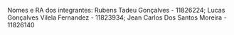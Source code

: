 Nomes e RA dos integrantes:
Rubens Tadeu Gonçalves - 11826224;
Lucas Gonçalves Vilela Fernandez - 11823934;
Jean Carlos Dos Santos Moreira - 11826140
